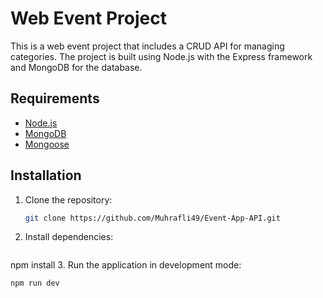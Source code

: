 # Web Event Project

This is a web event project that includes a CRUD API for managing categories. The project is built using Node.js with the Express framework and MongoDB for the database.

## Requirements

- [Node.js](https://nodejs.org/)
- [MongoDB](https://www.mongodb.com/)
- [Mongoose](https://mongoosejs.com/)

## Installation

1. Clone the repository:
   ```bash
   git clone https://github.com/Muhrafli49/Event-App-API.git
2. Install dependencies:
   ```bash
  npm install
3. Run the application in development mode:
   ```bash
  npm run dev
